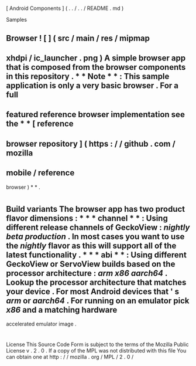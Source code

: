 #
[
Android
Components
]
(
.
.
/
.
.
/
README
.
md
)
>
Samples
>
Browser
!
[
]
(
src
/
main
/
res
/
mipmap
-
xhdpi
/
ic_launcher
.
png
)
A
simple
browser
app
that
is
composed
from
the
browser
components
in
this
repository
.
*
*
Note
*
*
:
This
sample
application
is
only
a
very
basic
browser
.
For
a
full
-
featured
reference
browser
implementation
see
the
*
*
[
reference
-
browser
repository
]
(
https
:
/
/
github
.
com
/
mozilla
-
mobile
/
reference
-
browser
)
*
*
.
#
#
Build
variants
The
browser
app
has
two
product
flavor
dimensions
:
*
*
*
channel
*
*
:
Using
different
release
channels
of
GeckoView
:
_nightly_
_beta_
_production_
.
In
most
cases
you
want
to
use
the
_nightly_
flavor
as
this
will
support
all
of
the
latest
functionality
.
*
*
*
abi
*
*
:
Using
different
GeckoView
or
ServoView
builds
based
on
the
processor
architecture
:
_arm_
_x86_
_aarch64_
.
Lookup
the
processor
architecture
that
matches
your
device
.
For
most
Android
devices
that
'
s
_arm_
or
_aarch64_
.
For
running
on
an
emulator
pick
_x86_
and
a
matching
hardware
-
accelerated
emulator
image
.
#
#
License
This
Source
Code
Form
is
subject
to
the
terms
of
the
Mozilla
Public
License
v
.
2
.
0
.
If
a
copy
of
the
MPL
was
not
distributed
with
this
file
You
can
obtain
one
at
http
:
/
/
mozilla
.
org
/
MPL
/
2
.
0
/

